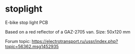 # stoplight
E-bike stop light PCB

Based on a red reflector of a GAZ-2705 van.
Size: 50x120 mm

Forum topic: https://electrotransport.ru/ussr/index.php?topic=56362.msg1452935

